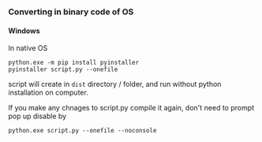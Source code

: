 ### Converting in binary code of OS

#### Windows

In native OS 
```batch
python.exe -m pip install pyinstaller
pyinstaller script.py --onefile
```

script will create in `dist` directory / folder, 
and run without python installation on computer.

If you make any chnages to script.py compile it again,
 don't need to prompt pop up disable by 

```
python.exe script.py --onefile --noconsole
```
